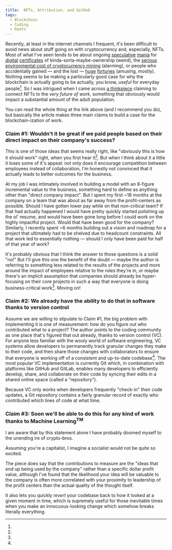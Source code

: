 ```yaml
---
title:  NFTs, Attribution, and GitHub
tags:
  - Blockchain
  - Coding
  - Rants
---
```


Recently, at least in the internet channels I frequent, it's been difficult to avoid
news about stuff going on with cryptocurrency and, especially, NFTs. Most of what I've seen
tends to be about ongoing [speculative](https://decrypt.co/60971/beeples-nft-artwork-sells-for-60-3-million-in-christies-auction)
[mania](https://abcnews.go.com/Business/wireStory/twitter-ceo-jack-dorsey-sells-nft-tweet-29m-76616884)
for [digital](https://www.msn.com/en-us/news/technology/edward-snowdens-nft-sold-for-2455-million-at-auction-for-charity/ar-BB1fKsiv) 
[certificates](https://www.marketwatch.com/story/what-is-nba-top-shot-everything-you-need-to-know-about-the-digital-asset-with-over-230-million-in-transactions-11614287023)
of 
kinda-sorta-maybe-ownership (weird), the 
[serious environmental cost of cryptocurrency mining](https://decrypt.co/4218/dont-dismiss-bitcoins-environmental-impact)
(alarming), or people who accidentally gained — and the lost — 
[huge](https://www.theguardian.com/uk-news/2021/jan/14/man-newport-council-50m-helps-find-bitcoins-landfill-james-howells) 
[fortunes](https://www.bloomberg.com/news/newsletters/2021-01-12/money-stuff-don-t-forget-your-bitcoins) 
(amusing, mostly). Nothing
seems to be making a particularly good case for why the blockchain is actually going to be
actually, you know, _useful_ for everyday people[^koolaid]. So I was intrigued when I came
across [a thinkpiece](https://www.drorpoleg.com/nfts-and-the-future-of-work/) claiming to
connect NFTs to the _very future of work_, something that obviously would impact a substantial
amount of the adult population. 

<!--more-->

You can read the whole thing at the link above (and I recommend you do), but basically
the article makes three main claims to build a case for the blockchain-ization of work.

### Claim #1: Wouldn't it be great if we paid people based on their direct impact on their company's success?
This is one of those ideas that seems really right, like "obviously this is how it should work" right, when you
first hear it[^communist]. But when I think about it a little it loses some of it's appeal: not only
does it encourage competition between employees instead of collaboration, I'm honestly not convinced
that it actually leads to better outcomes for the business. 

At my job I was intimately involved in building a model with an 8-figure incremental value to the
business, something hard to define as anything other than "direct company impact". But I spent
my first ~18 months at the company on a team that was about as far away from the profit-centers as possible. Should I have gotten lower pay while
on that non-critical team? If that had actually happened I would have pretty quickly started polishing
up the ol' resume, and would have been gone long before I could work on the highly impactful
project. Would that have been good for the company? Similarly, I recently spent ~6
months building out a vision and roadmap for a project that ultimately had to be shelved due
to headcount constraints. All that work led to essentially nothing — should I only have been
paid for half of that year of work? 

It's probably obvious that I think the answer to those questions is a solid "no!" But I'll give this one the 
benefit of the doubt — maybe the author is referring to something
less related to the results of the projects and more around the impact of employees
relative to the roles they're in, or maybe there's an implicit assumption that companies 
should already be hyper-focusing on their core projects in such a way that
everyone is doing business-critical work[^intent]. Moving on!

### Claim #2: We already have the ability to do that in software thanks to version control
Assume we are willing to stipulate to Claim #1, the big problem with implementing it is
one of measurement: how do you figure out who contributed what to a project? The author
points to the coding community as one place that's figured that out already, thanks to 
version control (VC). For anyone less familiar with the wooly world of software engineering,
VC systems allow developers to permanently track granular changes they make to
their code, and then share those changes with collaborators to ensure that everyone is working
off of a consistent and up-to-date codebase[^revert]. The most popular VC implementation
is currently Git which, in combination with platforms like GitHub and GitLab, enables
many developers to efficiently develop, share, and collaborate on their code by syncing their
edits in a shared online space (called a "repository"). 

Because VC only works when developers frequently "check-in" their code updates, a Git repository
contains a fairly granular record of exactly who contributed which lines of code at what time.

### Claim #3: Soon we'll be able to do this for any kind of work thanks to Machine Learning<sup>TM</sup> 

[^koolaid]:
   I am aware that by this statement alone I have probably doomed myself to the unending
   ire of crypto-bros. 
   
[^communist]:
   Assuming you're a capitalist, I imagine a socialist would not be quite so excited.
   
[^intent]:
   The piece does say that the contributions to measure are the "ideas that end up being used by the company"
   rather than a specific dollar profit value,
   although I've found that the likelihood your idea will be valuable to the company is often
   more correlated with your proximity to leadership of the profit centers than the actual quality of the thought
   itself.
   
[^revert]:
   It also lets you quickly _revert_ your codebase back to how it looked at a given moment
   in time, which is supremely useful for those inevitable times when you make an innocuous-looking
   change which somehow breaks literally everything.